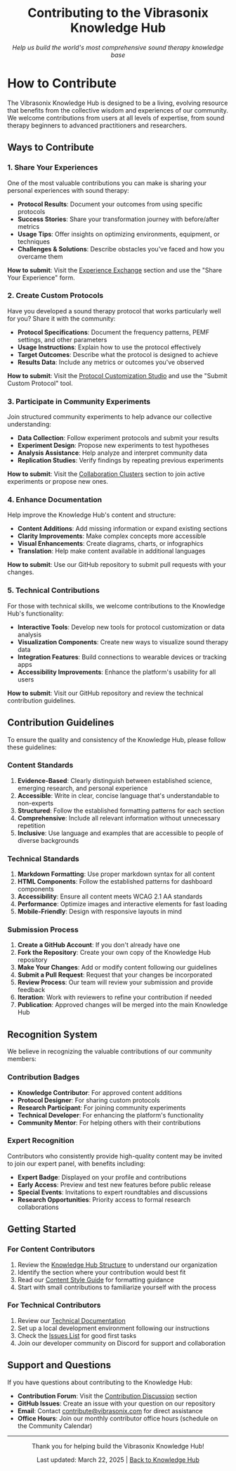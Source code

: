 <div align="center">
  <h1>Contributing to the Vibrasonix Knowledge Hub</h1>
  <p><em>Help us build the world's most comprehensive sound therapy knowledge base</em></p>
</div>

# How to Contribute

The Vibrasonix Knowledge Hub is designed to be a living, evolving resource that benefits from the collective wisdom and experiences of our community. We welcome contributions from users at all levels of expertise, from sound therapy beginners to advanced practitioners and researchers.

## Ways to Contribute

### 1. Share Your Experiences

One of the most valuable contributions you can make is sharing your personal experiences with sound therapy:

- **Protocol Results**: Document your outcomes from using specific protocols
- **Success Stories**: Share your transformation journey with before/after metrics
- **Usage Tips**: Offer insights on optimizing environments, equipment, or techniques
- **Challenges & Solutions**: Describe obstacles you've faced and how you overcame them

**How to submit**: Visit the [Experience Exchange](community-cosmos/experience-exchange/index.md) section and use the "Share Your Experience" form.

### 2. Create Custom Protocols

Have you developed a sound therapy protocol that works particularly well for you? Share it with the community:

- **Protocol Specifications**: Document the frequency patterns, PEMF settings, and other parameters
- **Usage Instructions**: Explain how to use the protocol effectively
- **Target Outcomes**: Describe what the protocol is designed to achieve
- **Results Data**: Include any metrics or outcomes you've observed

**How to submit**: Visit the [Protocol Customization Studio](sonic-lab/protocol-customization-studio/index.md) and use the "Submit Custom Protocol" tool.

### 3. Participate in Community Experiments

Join structured community experiments to help advance our collective understanding:

- **Data Collection**: Follow experiment protocols and submit your results
- **Experiment Design**: Propose new experiments to test hypotheses
- **Analysis Assistance**: Help analyze and interpret community data
- **Replication Studies**: Verify findings by repeating previous experiments

**How to submit**: Visit the [Collaboration Clusters](community-cosmos/collaboration-clusters/index.md) section to join active experiments or propose new ones.

### 4. Enhance Documentation

Help improve the Knowledge Hub's content and structure:

- **Content Additions**: Add missing information or expand existing sections
- **Clarity Improvements**: Make complex concepts more accessible
- **Visual Enhancements**: Create diagrams, charts, or infographics
- **Translation**: Help make content available in additional languages

**How to submit**: Use our GitHub repository to submit pull requests with your changes.

### 5. Technical Contributions

For those with technical skills, we welcome contributions to the Knowledge Hub's functionality:

- **Interactive Tools**: Develop new tools for protocol customization or data analysis
- **Visualization Components**: Create new ways to visualize sound therapy data
- **Integration Features**: Build connections to wearable devices or tracking apps
- **Accessibility Improvements**: Enhance the platform's usability for all users

**How to submit**: Visit our GitHub repository and review the technical contribution guidelines.

## Contribution Guidelines

To ensure the quality and consistency of the Knowledge Hub, please follow these guidelines:

### Content Standards

1. **Evidence-Based**: Clearly distinguish between established science, emerging research, and personal experience
2. **Accessible**: Write in clear, concise language that's understandable to non-experts
3. **Structured**: Follow the established formatting patterns for each section
4. **Comprehensive**: Include all relevant information without unnecessary repetition
5. **Inclusive**: Use language and examples that are accessible to people of diverse backgrounds

### Technical Standards

1. **Markdown Formatting**: Use proper markdown syntax for all content
2. **HTML Components**: Follow the established patterns for dashboard components
3. **Accessibility**: Ensure all content meets WCAG 2.1 AA standards
4. **Performance**: Optimize images and interactive elements for fast loading
5. **Mobile-Friendly**: Design with responsive layouts in mind

### Submission Process

1. **Create a GitHub Account**: If you don't already have one
2. **Fork the Repository**: Create your own copy of the Knowledge Hub repository
3. **Make Your Changes**: Add or modify content following our guidelines
4. **Submit a Pull Request**: Request that your changes be incorporated
5. **Review Process**: Our team will review your submission and provide feedback
6. **Iteration**: Work with reviewers to refine your contribution if needed
7. **Publication**: Approved changes will be merged into the main Knowledge Hub

## Recognition System

We believe in recognizing the valuable contributions of our community members:

### Contribution Badges

- **Knowledge Contributor**: For approved content additions
- **Protocol Designer**: For sharing custom protocols
- **Research Participant**: For joining community experiments
- **Technical Developer**: For enhancing the platform's functionality
- **Community Mentor**: For helping others with their contributions

### Expert Recognition

Contributors who consistently provide high-quality content may be invited to join our expert panel, with benefits including:

- **Expert Badge**: Displayed on your profile and contributions
- **Early Access**: Preview and test new features before public release
- **Special Events**: Invitations to expert roundtables and discussions
- **Research Opportunities**: Priority access to formal research collaborations

## Getting Started

### For Content Contributors

1. Review the [Knowledge Hub Structure](about.md#hub-structure) to understand our organization
2. Identify the section where your contribution would best fit
3. Read our [Content Style Guide](contribute/content-style-guide.md) for formatting guidance
4. Start with small contributions to familiarize yourself with the process

### For Technical Contributors

1. Review our [Technical Documentation](contribute/technical-documentation.md)
2. Set up a local development environment following our instructions
3. Check the [Issues List](https://github.com/vibrasonix/knowledge-hub/issues) for good first tasks
4. Join our developer community on Discord for support and collaboration

## Support and Questions

If you have questions about contributing to the Knowledge Hub:

- **Contribution Forum**: Visit the [Contribution Discussion](community-cosmos/collaboration-clusters/contribution-forum.md) section
- **GitHub Issues**: Create an issue with your question on our repository
- **Email**: Contact contribute@vibrasonix.com for direct assistance
- **Office Hours**: Join our monthly contributor office hours (schedule on the Community Calendar)

---

<div align="center">
  <p>Thank you for helping build the Vibrasonix Knowledge Hub!</p>
  <p>Last updated: March 22, 2025 | <a href="index.md">Back to Knowledge Hub</a></p>
</div>
